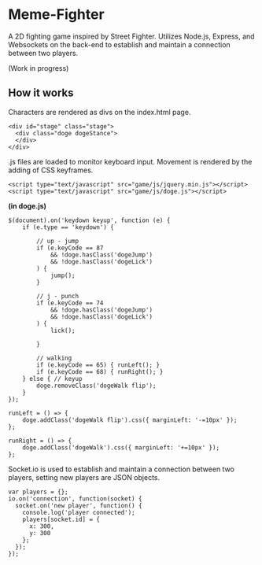 # Meme-Fighter
A 2D fighting game inspired by Street Fighter. Utilizes Node.js, Express, and Websockets on the back-end to establish and maintain a connection between two players.

(Work in progress)

## How it works
Characters are rendered as divs on the index.html page.
```
<div id="stage" class="stage">
  <div class="doge dogeStance">
  </div>
</div>
```

.js files are loaded to monitor keyboard input.
Movement is rendered by the adding of CSS keyframes.
```
<script type="text/javascript" src="game/js/jquery.min.js"></script>
<script type="text/javascript" src="game/js/doge.js"></script>
```
**(in doge.js)**
```
$(document).on('keydown keyup', function (e) {
    if (e.type == 'keydown') {

        // up - jump
        if (e.keyCode == 87
            && !doge.hasClass('dogeJump')
            && !doge.hasClass('dogeLick')
        ) {
            jump();
        }

        // j - punch
        if (e.keyCode == 74
            && !doge.hasClass('dogeJump')
            && !doge.hasClass('dogeLick')
        ) {
            lick();
            
        }

        // walking
        if (e.keyCode == 65) { runLeft(); }
        if (e.keyCode == 68) { runRight(); }
    } else { // keyup
        doge.removeClass('dogeWalk flip');
    }
});

runLeft = () => {
    doge.addClass('dogeWalk flip').css({ marginLeft: '-=10px' });
};

runRight = () => {
    doge.addClass('dogeWalk').css({ marginLeft: '+=10px' });
};
```

Socket.io is used to establish and maintain a connection between two players, setting new players are JSON objects.
```
var players = {};
io.on('connection', function(socket) {
  socket.on('new player', function() {
    console.log('player connected');
    players[socket.id] = {
      x: 300,
      y: 300
    };
  });
});
```
